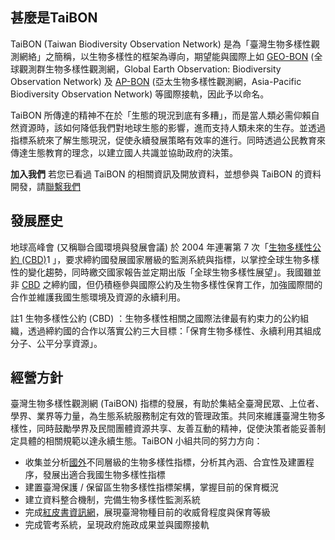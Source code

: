 ## 甚麼是TaiBON

TaiBON (Taiwan Biodiversity Observation Network) 是為「臺灣生物多樣性觀測網絡」之簡稱，以生物多樣性的框架為導向，期望能與國際上如 [GEO-BON](http://geobon.org/) (全球觀測群生物多樣性觀測網，Global Earth Observation: Biodiversity Observation Network) 及 [AP-BON](http://www.esabii.biodic.go.jp/ap-bon/index.html) (亞太生物多樣性觀測網，Asia-Pacific Biodiversity Observation Network) 等國際接軌，因此予以命名。

TaiBON 所傳達的精神不在於「生態的現況到底有多糟」，而是當人類必需仰賴自然資源時，該如何降低我們對地球生態的影響，進而支持人類未來的生存。並透過指標系統來了解生態現況，促使永續發展策略有效率的進行。同時透過公民教育來傳達生態教育的理念，以建立國人共識並協助政府的決策。

**加入我們**
若您已看過 TaiBON 的相關資訊及開放資料，並想參與 TaiBON 的資料開發，請[聯繫我們](http://taibon.tw//zh-hant/contact)

## 發展歷史

地球高峰會 (又稱聯合國環境與發展會議) 於 2004 年連署第 7 次「[生物多樣性公約 (CBD)](https://www.cbd.int/)1 」，要求締約國發展國家層級的監測系統與指標，以掌控全球生物多樣性的變化趨勢，同時繳交國家報告並定期出版「全球生物多樣性展望」。我國雖並非 [CBD](https://www.cbd.int/) 之締約國，但仍積極參與國際公約及生物多樣性保育工作，加強國際間的合作並維護我國生態環境及資源的永續利用。

註1
生物多樣性公約 (CBD) ：生物多樣性相關之國際法律最有約束力的公約組織，透過締約國的合作以落實公約三大目標：「保育生物多樣性、永續利用其組成分子、公平分享資源」。

## 經營方針

臺灣生物多樣性觀測網 (TaiBON) 指標的發展，有助於集結全臺灣民眾、上位者、學界、業界等力量，為生態系統服務制定有效的管理政策。共同來維護臺灣生物多樣性，同時鼓勵學界及民間團體資源共享、友善互動的精神，促使決策者能妥善制定具體的相關規範以達永續生態。TaiBON 小組共同的努力方向：

* 收集並分析[國外](/zh-hant/about/international-and-national-indicator)不同層級的生物多樣性指標，分析其內涵、合宜性及建置程序，發展出適合我國生物多樣性指標
* 建置臺灣保護 / 保留區生物多樣性指標架構，掌握目前的保育概況
* 建立資料整合機制，完備生物多樣性監測系統
* 完成[紅皮書資訊網](http://redlist.taibon.tw)，展現臺灣物種目前的收威脅程度與保育等級
* 完成管考系統，呈現政府施政成果並與國際接軌
